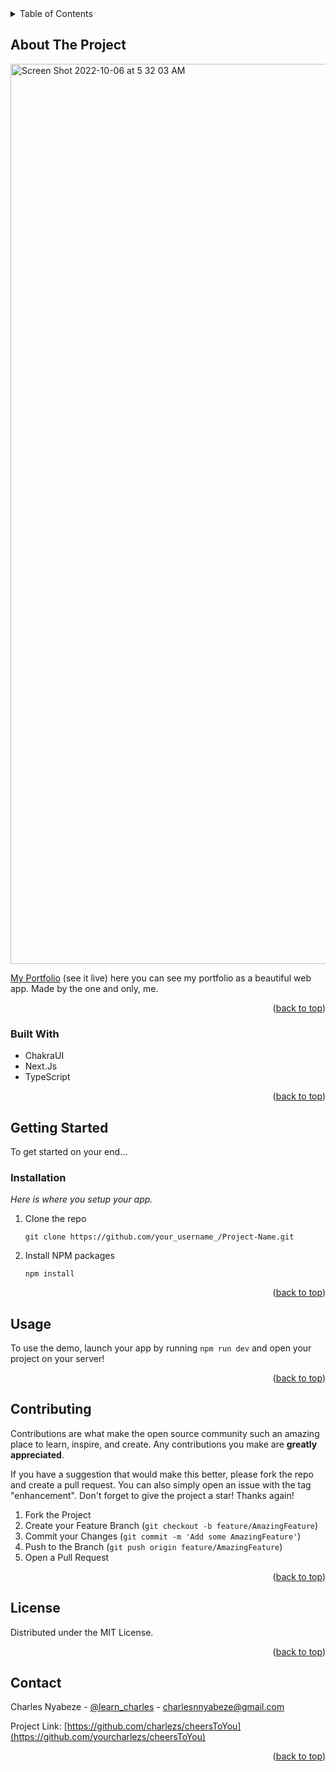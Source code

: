 
<!-- TABLE OF CONTENTS -->
<details>
  <summary>Table of Contents</summary>
  <ol>
    <li>
      <a href="#about-the-project">About The Project</a>
      <ul>
        <li><a href="#built-with">Built With</a></li>
      </ul>
    </li>
    <li>
      <a href="#getting-started">Getting Started</a>
      <ul>
        <li><a href="#installation">Installation</a></li>
      </ul>
    </li>
    <li><a href="#usage">Usage</a></li>
    <li><a href="#contributing">Contributing</a></li>
    <li><a href="#license">License</a></li>
    <li><a href="#contact">Contact</a></li>
  </ol>
</details>




<!-- ABOUT THE PROJECT -->
## About The Project

<img width="1440" alt="Screen Shot 2022-10-06 at 5 32 03 AM" src="https://user-images.githubusercontent.com/90402466/194278681-44a2c1fd-828f-4ad1-ab19-50abf57de428.png">


[My Portfolio](https://tlp-six.vercel.app/) (see it live) here you can see my portfolio as a beautiful web app. Made by the one and only, me.

<p align="right">(<a href="#readme-top">back to top</a>)</p>



### Built With

* ChakraUI
* Next.Js
* TypeScript

<p align="right">(<a href="#readme-top">back to top</a>)</p>



<!-- GETTING STARTED -->
## Getting Started

To get started on your end...

### Installation

_Here is where you setup your app._

1. Clone the repo
   ```
   git clone https://github.com/your_username_/Project-Name.git
   ```
2. Install NPM packages
   ```
   npm install
   ```

<p align="right">(<a href="#readme-top">back to top</a>)</p>



<!-- USAGE EXAMPLES -->
## Usage

To use the demo, launch your app by running ```npm run dev``` and open your project on your server!

<p align="right">(<a href="#readme-top">back to top</a>)</p>


<!-- CONTRIBUTING -->
## Contributing

Contributions are what make the open source community such an amazing place to learn, inspire, and create. Any contributions you make are **greatly appreciated**.

If you have a suggestion that would make this better, please fork the repo and create a pull request. You can also simply open an issue with the tag "enhancement".
Don't forget to give the project a star! Thanks again!

1. Fork the Project
2. Create your Feature Branch (`git checkout -b feature/AmazingFeature`)
3. Commit your Changes (`git commit -m 'Add some AmazingFeature'`)
4. Push to the Branch (`git push origin feature/AmazingFeature`)
5. Open a Pull Request

<p align="right">(<a href="#readme-top">back to top</a>)</p>



<!-- LICENSE -->
## License

Distributed under the MIT License.

<p align="right">(<a href="#readme-top">back to top</a>)</p>



<!-- CONTACT -->
## Contact

Charles Nyabeze - [@learn_charles](https://twitter.com/learn_charles) - charlesnnyabeze@gmail.com

Project Link: [https://github.com/charlezs/cheersToYou](https://github.com/yourcharlezs/cheersToYou)

<p align="right">(<a href="#readme-top">back to top</a>)</p>
